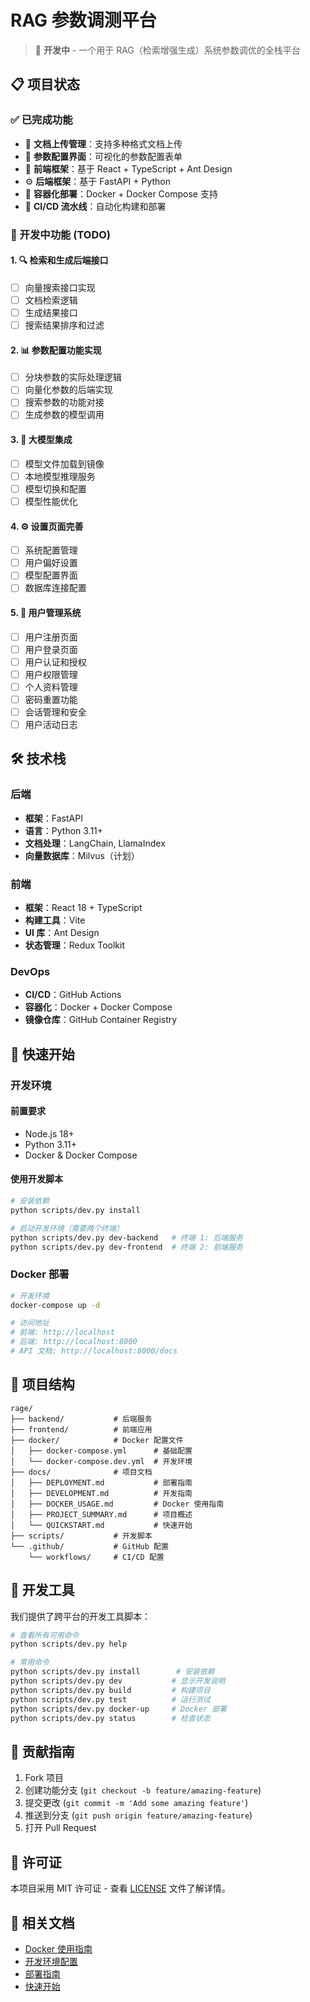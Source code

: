 # RAG 参数调测平台

> 🚧 **开发中** - 一个用于 RAG（检索增强生成）系统参数调优的全栈平台

## 📋 项目状态

### ✅ 已完成功能
- 📄 **文档上传管理**：支持多种格式文档上传
- 🔧 **参数配置界面**：可视化的参数配置表单
- 🎨 **前端框架**：基于 React + TypeScript + Ant Design
- ⚙️ **后端框架**：基于 FastAPI + Python
- 🐳 **容器化部署**：Docker + Docker Compose 支持
- 🔄 **CI/CD 流水线**：自动化构建和部署

### 🚧 开发中功能 (TODO)

#### 1. 🔍 检索和生成后端接口
- [ ] 向量搜索接口实现
- [ ] 文档检索逻辑
- [ ] 生成结果接口
- [ ] 搜索结果排序和过滤

#### 2. 📊 参数配置功能实现
- [ ] 分块参数的实际处理逻辑
- [ ] 向量化参数的后端实现
- [ ] 搜索参数的功能对接
- [ ] 生成参数的模型调用

#### 3. 🤖 大模型集成
- [ ] 模型文件加载到镜像
- [ ] 本地模型推理服务
- [ ] 模型切换和配置
- [ ] 模型性能优化

#### 4. ⚙️ 设置页面完善
- [ ] 系统配置管理
- [ ] 用户偏好设置
- [ ] 模型配置界面
- [ ] 数据库连接配置

#### 5. 👤 用户管理系统
- [ ] 用户注册页面
- [ ] 用户登录页面
- [ ] 用户认证和授权
- [ ] 用户权限管理
- [ ] 个人资料管理
- [ ] 密码重置功能
- [ ] 会话管理和安全
- [ ] 用户活动日志

## 🛠️ 技术栈

### 后端
- **框架**：FastAPI
- **语言**：Python 3.11+
- **文档处理**：LangChain, LlamaIndex
- **向量数据库**：Milvus（计划）

### 前端
- **框架**：React 18 + TypeScript
- **构建工具**：Vite
- **UI 库**：Ant Design
- **状态管理**：Redux Toolkit

### DevOps
- **CI/CD**：GitHub Actions
- **容器化**：Docker + Docker Compose
- **镜像仓库**：GitHub Container Registry

## 🚀 快速开始

### 开发环境

#### 前置要求
- Node.js 18+
- Python 3.11+
- Docker & Docker Compose

#### 使用开发脚本

```bash
# 安装依赖
python scripts/dev.py install

# 启动开发环境（需要两个终端）
python scripts/dev.py dev-backend   # 终端 1: 后端服务
python scripts/dev.py dev-frontend  # 终端 2: 前端服务
```

### Docker 部署

```bash
# 开发环境
docker-compose up -d

# 访问地址
# 前端: http://localhost
# 后端: http://localhost:8000
# API 文档: http://localhost:8000/docs
```

## 📁 项目结构

```
rage/
├── backend/           # 后端服务
├── frontend/          # 前端应用
├── docker/            # Docker 配置文件
│   ├── docker-compose.yml      # 基础配置
│   └── docker-compose.dev.yml  # 开发环境
├── docs/              # 项目文档
│   ├── DEPLOYMENT.md           # 部署指南
│   ├── DEVELOPMENT.md          # 开发指南
│   ├── DOCKER_USAGE.md         # Docker 使用指南
│   ├── PROJECT_SUMMARY.md      # 项目概述
│   └── QUICKSTART.md           # 快速开始
├── scripts/           # 开发脚本
└── .github/           # GitHub 配置
    └── workflows/     # CI/CD 配置
```

## 🔧 开发工具

我们提供了跨平台的开发工具脚本：

```bash
# 查看所有可用命令
python scripts/dev.py help

# 常用命令
python scripts/dev.py install        # 安装依赖
python scripts/dev.py dev           # 显示开发说明
python scripts/dev.py build         # 构建项目
python scripts/dev.py test          # 运行测试
python scripts/dev.py docker-up     # Docker 部署
python scripts/dev.py status        # 检查状态
```

## 🤝 贡献指南

1. Fork 项目
2. 创建功能分支 (`git checkout -b feature/amazing-feature`)
3. 提交更改 (`git commit -m 'Add some amazing feature'`)
4. 推送到分支 (`git push origin feature/amazing-feature`)
5. 打开 Pull Request

## 📄 许可证

本项目采用 MIT 许可证 - 查看 [LICENSE](LICENSE) 文件了解详情。

## 🔗 相关文档

- [Docker 使用指南](docs/DOCKER_USAGE.md)
- [开发环境配置](docs/DEVELOPMENT.md)
- [部署指南](docs/DEPLOYMENT.md)
- [快速开始](docs/QUICKSTART.md)